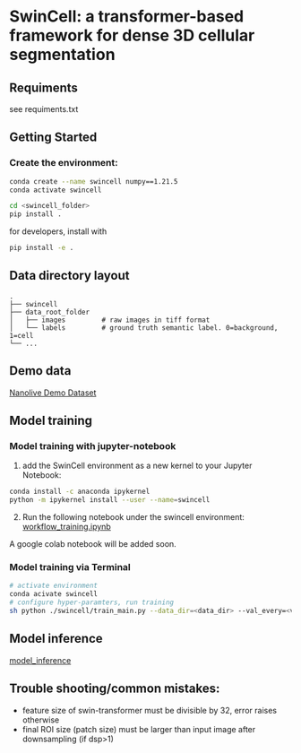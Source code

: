 # SwinCell: a transformer-based framework for dense 3D cellular segmentation 


## Requiments
see requiments.txt
## Getting Started
### Create the environment:
```bash
conda create --name swincell numpy==1.21.5
conda activate swincell
```
```bash
cd <swincell_folder>
pip install .
```
for developers, install with
```bash
pip install -e .
```


<!-- ### Install with pip
```bash
pip install swincell
``` -->
## Data directory layout
    .
    ├── swincell
    ├── data_root_folder                    
    │   ├── images         # raw images in tiff format
    │   └── labels         # ground truth semantic label. 0=background, 1=cell
    └── ...
## Demo data
[Nanolive Demo Dataset](https://brookhavenlab-my.sharepoint.com/:f:/g/personal/xzhang4_bnl_gov/EsDdL48uEmRKskKE5OCOX4cBaOXSdmS-YGWDxlS7_lgExA?e=WyDpCh)
## Model training
### Model training with jupyter-notebook
1. add the SwinCell environment as a new kernel to your Jupyter Notebook: 
```bash
conda install -c anaconda ipykernel
python -m ipykernel install --user --name=swincell
```
2. Run the following notebook under the swincell environment:
[workflow_training.ipynb](https://github.com/xzhang0123/SwinCell/blob/main/swincell/notebooks/workflow.ipynb)

A google colab notebook will be added soon.
### Model training via Terminal
```bash
# activate environment
conda acivate swincell
# configure hyper-paramters, run training
sh python ./swincell/train_main.py --data_dir=<data_dir> --val_every=<valid_every_N_ephochs> --model 'swin'  --logdir <log_dir> --max_epochs 100 --roi_x=64 --roi_y=64 --roi_z=32  --feature_size=48 \
```
## Model inference
[model_inference](https://github.com/xzhang0123/SwinCell/blob/main/swincell/notebooks/)

## Trouble shooting/common mistakes:
* feature size of swin-transformer must be divisible by 32, error raises otherwise
* final ROI size (patch size) must be larger than input image after downsampling (if dsp>1)